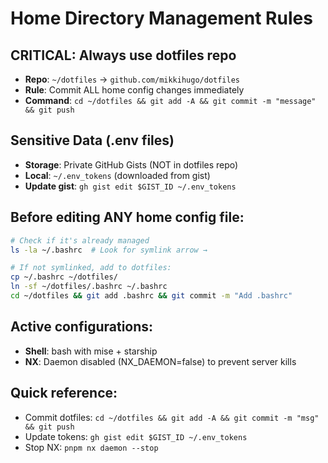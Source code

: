# Home Directory Management Rules

## CRITICAL: Always use dotfiles repo
- **Repo**: `~/dotfiles` → `github.com/mikkihugo/dotfiles`
- **Rule**: Commit ALL home config changes immediately
- **Command**: `cd ~/dotfiles && git add -A && git commit -m "message" && git push`

## Sensitive Data (.env files)
- **Storage**: Private GitHub Gists (NOT in dotfiles repo)
- **Local**: `~/.env_tokens` (downloaded from gist)
- **Update gist**: `gh gist edit $GIST_ID ~/.env_tokens`

## Before editing ANY home config file:
```bash
# Check if it's already managed
ls -la ~/.bashrc  # Look for symlink arrow →

# If not symlinked, add to dotfiles:
cp ~/.bashrc ~/dotfiles/
ln -sf ~/dotfiles/.bashrc ~/.bashrc
cd ~/dotfiles && git add .bashrc && git commit -m "Add .bashrc"
```

## Active configurations:
- **Shell**: bash with mise + starship
- **NX**: Daemon disabled (NX_DAEMON=false) to prevent server kills

## Quick reference:
- Commit dotfiles: `cd ~/dotfiles && git add -A && git commit -m "msg" && git push`
- Update tokens: `gh gist edit $GIST_ID ~/.env_tokens`
- Stop NX: `pnpm nx daemon --stop`